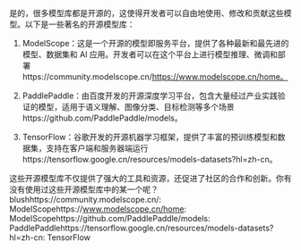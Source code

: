 是的，很多模型库都是开源的，这使得开发者可以自由地使用、修改和贡献这些模型。以下是一些著名的开源模型库：

1. ModelScope：这是一个开源的模型即服务平台，提供了各种最新和最先进的模型、数据集和 AI 应用。开发者可以在这个平台上进行模型推理、微调和部署https://community.modelscope.cn/https://www.modelscope.cn/home。

2. PaddlePaddle：由百度开发的开源深度学习平台，包含大量经过产业实践验证的模型，适用于语义理解、图像分类、目标检测等多个场景https://github.com/PaddlePaddle/models。

3. TensorFlow：谷歌开发的开源机器学习框架，提供了丰富的预训练模型和数据集，支持在客户端和服务器端运行https://tensorflow.google.cn/resources/models-datasets?hl=zh-cn。

这些开源模型库不仅提供了强大的工具和资源，还促进了社区的合作和创新。你有没有使用过这些开源模型库中的某一个呢？blushhttps://community.modelscope.cn/: ModelScopehttps://www.modelscope.cn/home: ModelScopehttps://github.com/PaddlePaddle/models: PaddlePaddlehttps://tensorflow.google.cn/resources/models-datasets?hl=zh-cn: TensorFlow
